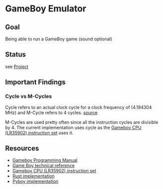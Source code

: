 GameBoy Emulator
================

Goal
----
Being able to run a GameBoy game (sound optional)

Status
------
see [Project](https://github.com/sylvaus/gameboy_emulator/projects/1)

Important Findings
------------------
### Cycle vs M-Cycles
Cycle refers to an actual clock cycle for a clock frequency of (4.194304 MHz)
and M-Cycle refers to 4 cycles. [source](https://gbdev.io/pandocs/#instruction-set)

M-Cycles are used pretty often since all the instruction cycles are divisible by 4.
The current implementation uses cycle as the [Gameboy CPU (LR35902) instruction set](https://pastraiser.com/cpu/gameboy/gameboy_opcodes.html) uses it.

Resources
---------
* [Gameboy Programming Manual](https://ia803208.us.archive.org/9/items/GameBoyProgManVer1.1/GameBoyProgManVer1.1.pdf)
* [Game Boy technical reference](https://gbdev.io/pandocs/#video-display)
* [Gameboy CPU (LR35902) instruction set](https://pastraiser.com/cpu/gameboy/gameboy_opcodes.html)
* [Rust implementation](https://mattbruv.github.io/gameboy-crust/)
* [Pyboy implementation](https://github.com/Baekalfen/PyBoy)
